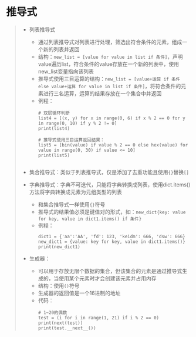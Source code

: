 # 推导式
>* 列表推导式
>   * 通过列表推导式对列表进行处理，筛选出符合条件的元素，组成一个新的列表并返回
>   * 结构：```new_list = [value for value in list if 条件]```，声明value遍历list，符合条件的value存放在一个新的列表中，使用new_list变量指向该列表
>   * 推导式使用三目运算的结构：```new_list = [value+运算 if 条件 else value+运算 for value in list if 条件]```，将符合条件的元素进行三名运算，运算的结果存放在一个集合中并返回
>   * 例程：
>       ```
>       # 双层循环判断
>       list4 = [(x, y) for x in range(0, 6) if x % 2 == 0 for y in range(0, 10) if y % 2 != 0]
>       print(list4)
>     
>       # 推导式使用三目运算返回结果：
>       list5 = [bin(value) if value % 2 == 0 else hex(value) for value in range(0, 30) if value <= 10]
>       print(list5)
>     
>       
>       ```
>     
>
>* 集合推导式：类似于列表推导式，仅是添加了去重功能且使用```{}```替换```[]```
>
>
>* 字典推导式：字典不可迭代，只能将字典转换成列表，使用dict.items()方法将字典转换成元素为元组类型的列表
>   * 和集合推导式一样使用```{}```符号
>   * 推导式的结果值必须是键值对的形式，如：```new_dict{key: value for key, value in dict1.items() if 条件}```
>   * 例程：
>       ```
>       dict1 = {'aa':'AA', 'fd': 123, 'keidm': 666, 'dsw': 666}
>       new_dict1 = {value: key for key, value in dict1.items()}
>       print(new_dict1)
>       ```
>
>
>* 生成器：
>   * 可以用于存放无限个数据的集合，但该集合的元素是通过推导式生成的，当使用某个元素时才会创建该元素并占用内存
>   * 结构：使用```()```符号
>   * 生成器的返回值是一个16进制的地址
>   * 代码：
>       ```
>       # 1~20的偶数
>       test = (i for i in range(1, 21) if i % 2 == 0)
>       print(next(test))
>       print(test.__next__())
>       ```
>
>
